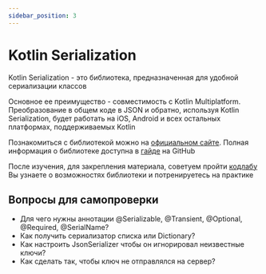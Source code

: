 ```yaml
---
sidebar_position: 3
---
```


# Kotlin Serialization

Kotlin Serialization - это библиотека, предназначенная для удобной cериализации классов

Основное ее преимущество - совместимость с Kotlin Multiplatform. Преобразование в общем коде в JSON и обратно, используя Kotlin Serialization, будет работать на iOS, Android и всех остальных платформах, поддерживаемых Kotlin

Познакомиться с библиотекой можно на [официальном сайте](https://kotlinlang.org/docs/serialization.html#libraries). Полная информация о библиотеке доступна в [гайде](https://github.com/Kotlin/kotlinx.serialization/blob/master/docs/serialization-guide.md) на GitHub

После изучения, для закрепления материала, советуем пройти [кодлабу](https://www.raywenderlich.com/26883403-android-data-serialization-tutorial-with-the-kotlin-serialization-library)
Вы узнаете о возможностях библиотеки и потренируетесь на практике

## Вопросы для самопроверки
- Для чего нужны аннотации @Serializable, @Transient, @Optional, @Required, @SerialName?
- Как получить сериализатор списка или Dictionary? 
- Как настроить JsonSerializer чтобы он игнорировал неизвестные ключи?
- Как сделать так, чтобы ключ не отправлялся на сервер?